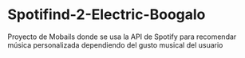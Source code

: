 # Spotifind-2-Electric-Boogalo
Proyecto de Mobails donde se usa la API de Spotify para recomendar música personalizada dependiendo del gusto musical del usuario
